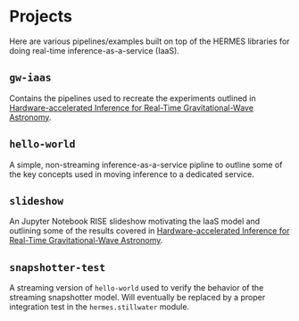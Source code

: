 # Projects
Here are various pipelines/examples built on top of the HERMES libraries for doing real-time inference-as-a-service (IaaS).

## `gw-iaas`
Contains the pipelines used to recreate the experiments outlined in [Hardware-accelerated Inference for Real-Time Gravitational-Wave Astronomy](https://arxiv.org/abs/2108.12430).

## `hello-world`
A simple, non-streaming inference-as-a-service pipline to outline some of the key concepts used in moving inference to a dedicated service.

## `slideshow`
An Jupyter Notebook RISE slideshow motivating the IaaS model and outlining some of the results covered in [Hardware-accelerated Inference for Real-Time Gravitational-Wave Astronomy](https://arxiv.org/abs/2108.12430).

## `snapshotter-test`
A streaming version of `hello-world` used to verify the behavior of the streaming snapshotter model. Will eventually be replaced by a proper integration test in the `hermes.stillwater` module.
